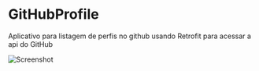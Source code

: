 # GitHubProfile
Aplicativo para listagem de perfis no github usando Retrofit para acessar a api do GitHub

![Screenshot](screenshot.jpg)